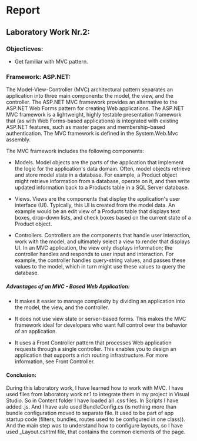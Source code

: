 # Report

## Laboratory Work Nr.2:

### Objecticves: 

- Get familiar with MVC pattern.

### Framework: ASP.NET:

 The Model-View-Controller (MVC) architectural pattern separates an application into three main components: the model, the view, and the controller. The ASP.NET MVC framework provides an alternative to the ASP.NET Web Forms pattern for creating Web applications. The ASP.NET MVC framework is a lightweight, highly testable presentation framework that (as with Web Forms-based applications) is integrated with existing ASP.NET features, such as master pages and membership-based authentication. The MVC framework is defined in the System.Web.Mvc assembly.
 
 The MVC framework includes the following components:
 
- Models. Model objects are the parts of the application that implement the logic for the application's data domain. Often, model objects retrieve and store model state in a database. For example, a Product object might retrieve information from a database, operate on it, and then write updated information back to a Products table in a SQL Server database.

- Views. Views are the components that display the application's user interface (UI). Typically, this UI is created from the model data. An example would be an edit view of a Products table that displays text boxes, drop-down lists, and check boxes based on the current state of a Product object.

- Controllers. Controllers are the components that handle user interaction, work with the model, and ultimately select a view to render that displays UI. In an MVC application, the view only displays information; the controller handles and responds to user input and interaction. For example, the controller handles query-string values, and passes these values to the model, which in turn might use these values to query the database.

##### Advantages of an MVC - Based Web Application:

- It makes it easier to manage complexity by dividing an application into the model, the view, and the controller.
- It does not use view state or server-based forms. This makes the MVC framework ideal for developers who want full control over the behavior of an application.

- It uses a Front Controller pattern that processes Web application requests through a single controller. This enables you to design an application that supports a rich routing infrastructure. For more information, see Front Controller.

#### Conclusion: 

During this laboratory work, I have learned how to work with MVC. I have used files from laboratory work nr.1 to integrate them in my project in Visual Studio. So in Content folder I have loaded all .css files. In Scripts I have added .js. And I have aslo used BundleConfig.cs (is nothing more than bundle configuration moved to separate file. It used to be part of app startup code (filters, bundles, routes used to be configured in one class)). And the main step was to understand how to configure layouts, so I have used _Layout.cshtml file, that contains the common elements of the page.





